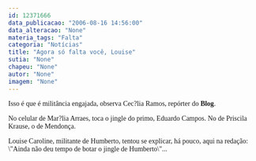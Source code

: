 ```yaml
---
id: 12371666
data_publicacao: "2006-08-16 14:56:00"
data_alteracao: "None"
materia_tags: "Falta"
categoria: "Notícias"
title: "Agora só falta você, Louise"
sutia: "None"
chapeu: "None"
autor: "None"
imagem: "None"
---
```

<p><P><FONT face=Verdana>Isso é que é militância engajada, observa Cec?lia Ramos, repórter do <STRONG>Blog</STRONG>. </FONT></P></p>
<p><P><FONT face=Verdana>No celular de Mar?lia Arraes, toca o jingle do primo, Eduardo Campos. No de Priscila Krause, o de Mendonça. </FONT></P></p>
<p><P><FONT face=Verdana>Louise Caroline, militante de Humberto, tentou se explicar, há pouco, aqui na redação: \"Ainda não deu tempo de botar o jingle de Humberto\"...</FONT></P> </p>
